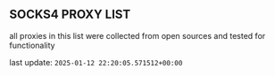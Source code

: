 ## SOCKS4 PROXY LIST

all proxies in this list were collected from open sources and tested for functionality

last update: `2025-01-12 22:20:05.571512+00:00`